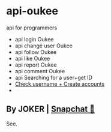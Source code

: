 # api-oukee
api for programmers
- api login Oukee
- api change user Oukee
- api follow Oukee
- api like Oukee
- api report Oukee
- api comment Oukee
- api Searching for a user+get ID
- <a class="" href="https://github.com/vv1ck/Checker-Oukee">Check username + Create accounts </a>
-
By JOKER | <a class="" href="https://www.snapchat.com/add/jokermr5oos4800?">Snapchat 👻</a>
-
See.

